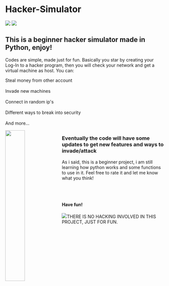# Hacker-Simulator
<img src="https://img.icons8.com/external-vitaliy-gorbachev-lineal-color-vitaly-gorbachev/60/000000/external-hacker-cryptocurrency-vitaliy-gorbachev-lineal-color-vitaly-gorbachev.png"/> <img src="https://img.icons8.com/color/48/000000/python--v1.png"/><br>
 <h2>This is a beginner hacker simulator made in Python, enjoy!</h2>


Codes are simple, made just for fun.
Basically you star by creating your Log-In to a hacker program, then you will check your network and get a virtual machine as host.
You can: 
<p>Steal money from other account
<br></br>Invade new machines<br></br>
Connect in random ip's<br></br>
Different ways to break into security<br></br>
And more...</p>
<img src="https://cdn.discordapp.com/attachments/663236440288657443/888447878895382538/hackerwtf.gif"  min-width="460px" max-width="500px" width="35%" height="35%" align="left">
<h2></h2>
<h3>Eventually the code will have some updates to get new features and ways to invade/attack</h3>
<p>As i said, this is a beginner project, i am still learning how python works and some functions to use in it. Feel free to rate it and let me know what you think!</p>
<br></br>
<h4>Have fun!</h4>

<img src="https://img.icons8.com/emoji/48/000000/warning-emoji.png"/>THERE IS NO HACKING INVOLVED IN THIS PROJECT, JUST FOR FUN.

